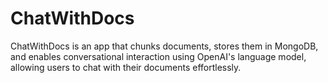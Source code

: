 # ChatWithDocs
ChatWithDocs is an app that chunks documents, stores them in MongoDB, and enables conversational interaction using OpenAI's language model, allowing users to chat with their documents effortlessly.
